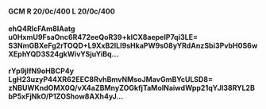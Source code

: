 #### GCM R 20/0c/400 L 20/0c/400
**ehQ4RIcFAm8IAatg**<br/>**u0HxmU9FsaOnc6R472eeQoR39+kICX8aepeIP7qi3LE=**<br/>**S3NmGBXeFg2rTOQD+L9XxB2lLI9sHkaPW9s08yYRdAnzSbi3PvbH0S6wXEphYQD3S24gkWivYSjuYiBq...**<br/><br/>
**rYp9jlfN9oHBCP4y**<br/>**LgH23uzyP44XR62EEC8RvhBmvNMsoJMavGmBYcULSD8=**<br/>**zNBUWKndOMX0Q/vX4aZBMnyZOGkfjTaMolNaiwdWpp21qYJl38RYL2BbP5xFjNkO/P1ZOShow8AXh4yJ...**